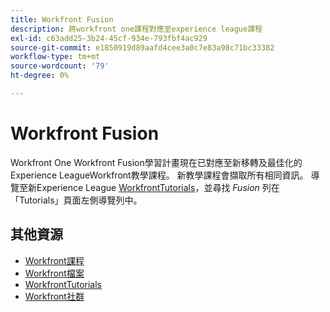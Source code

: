 ```yaml
---
title: Workfront Fusion
description: 將workfront one課程對應至experience league課程
exl-id: c63add25-3b24-45cf-934e-793fbf4ac929
source-git-commit: e1850919d89aafd4cee3a0c7e83a98c71bc33382
workflow-type: tm+mt
source-wordcount: '79'
ht-degree: 0%

---
```


# Workfront Fusion

Workfront One Workfront Fusion學習計畫現在已對應至新移轉及最佳化的Experience LeagueWorkfront教學課程。  新教學課程會擷取所有相同資訊。 導覽至新Experience League [WorkfrontTutorials](https://experienceleague.adobe.com/docs/workfront-learn/tutorials-workfront/fusion/welcome-to-workfront-fusion/workfront-fusion-overview.html?lang=en)，並尋找 *Fusion* 列在「Tutorials」頁面左側導覽列中。

## 其他資源

* [Workfront課程](https://experienceleague.adobe.com/?lang=en&amp;Solution=Workfront#courses)
* [Workfront檔案](https://experienceleague.adobe.com/docs/workfront.html)
* [WorkfrontTutorials](https://experienceleague.adobe.com/docs/workfront-learn/tutorials-workfront/home.html)
* [Workfront社群](https://experienceleaguecommunities.adobe.com/t5/workfront/ct-p/workfront)
